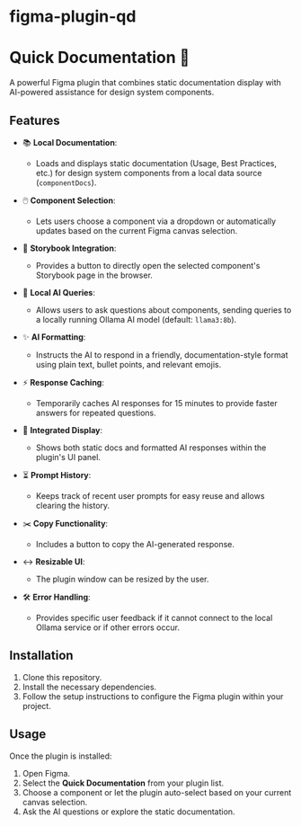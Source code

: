# figma-plugin-qd
# Quick Documentation 🐊

A powerful Figma plugin that combines static documentation display with AI-powered assistance for design system components.

## Features

- 📚 **Local Documentation**: 
  - Loads and displays static documentation (Usage, Best Practices, etc.) for design system components from a local data source (`componentDocs`).
  
- 🖱️ **Component Selection**: 
  - Lets users choose a component via a dropdown or automatically updates based on the current Figma canvas selection.
  
- 🔗 **Storybook Integration**: 
  - Provides a button to directly open the selected component's Storybook page in the browser.
  
- 🤖 **Local AI Queries**: 
  - Allows users to ask questions about components, sending queries to a locally running Ollama AI model (default: `llama3:8b`).

- ✨ **AI Formatting**: 
  - Instructs the AI to respond in a friendly, documentation-style format using plain text, bullet points, and relevant emojis.

- ⚡ **Response Caching**: 
  - Temporarily caches AI responses for 15 minutes to provide faster answers for repeated questions.

- 💬 **Integrated Display**: 
  - Shows both static docs and formatted AI responses within the plugin's UI panel.

- ⏳ **Prompt History**: 
  - Keeps track of recent user prompts for easy reuse and allows clearing the history.

- ✂️ **Copy Functionality**: 
  - Includes a button to copy the AI-generated response.

- ↔️ **Resizable UI**: 
  - The plugin window can be resized by the user.

- 🛠️ **Error Handling**: 
  - Provides specific user feedback if it cannot connect to the local Ollama service or if other errors occur.

## Installation

1. Clone this repository.
2. Install the necessary dependencies.
3. Follow the setup instructions to configure the Figma plugin within your project.

## Usage

Once the plugin is installed:
1. Open Figma.
2. Select the **Quick Documentation** from your plugin list.
3. Choose a component or let the plugin auto-select based on your current canvas selection.
4. Ask the AI questions or explore the static documentation.

